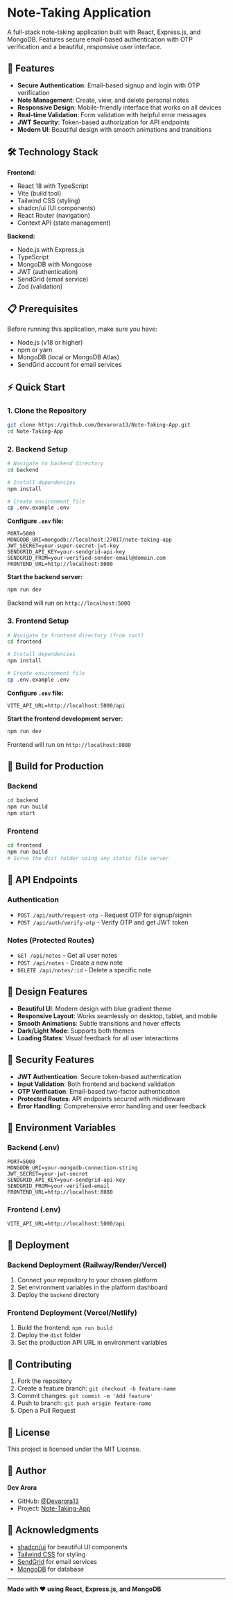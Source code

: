 # Note-Taking Application

A full-stack note-taking application built with React, Express.js, and MongoDB. Features secure email-based authentication with OTP verification and a beautiful, responsive user interface.

## 🚀 Features

- **Secure Authentication**: Email-based signup and login with OTP verification
- **Note Management**: Create, view, and delete personal notes
- **Responsive Design**: Mobile-friendly interface that works on all devices
- **Real-time Validation**: Form validation with helpful error messages
- **JWT Security**: Token-based authorization for API endpoints
- **Modern UI**: Beautiful design with smooth animations and transitions

## 🛠️ Technology Stack

**Frontend:**
- React 18 with TypeScript
- Vite (build tool)
- Tailwind CSS (styling)
- shadcn/ui (UI components)
- React Router (navigation)
- Context API (state management)

**Backend:**
- Node.js with Express.js
- TypeScript
- MongoDB with Mongoose
- JWT (authentication)
- SendGrid (email service)
- Zod (validation)

## 📋 Prerequisites

Before running this application, make sure you have:

- Node.js (v18 or higher)
- npm or yarn
- MongoDB (local or MongoDB Atlas)
- SendGrid account for email services

## ⚡ Quick Start

### 1. Clone the Repository

```bash
git clone https://github.com/Devarora13/Note-Taking-App.git
cd Note-Taking-App
```

### 2. Backend Setup

```bash
# Navigate to backend directory
cd backend

# Install dependencies
npm install

# Create environment file
cp .env.example .env
```

**Configure `.env` file:**
```env
PORT=5000
MONGODB_URI=mongodb://localhost:27017/note-taking-app
JWT_SECRET=your-super-secret-jwt-key
SENDGRID_API_KEY=your-sendgrid-api-key
SENDGRID_FROM=your-verified-sender-email@domain.com
FRONTEND_URL=http://localhost:8080
```

**Start the backend server:**
```bash
npm run dev
```
Backend will run on `http://localhost:5000`

### 3. Frontend Setup

```bash
# Navigate to frontend directory (from root)
cd frontend

# Install dependencies
npm install

# Create environment file
cp .env.example .env
```

**Configure `.env` file:**
```env
VITE_API_URL=http://localhost:5000/api
```

**Start the frontend development server:**
```bash
npm run dev
```
Frontend will run on `http://localhost:8080`

## 🔧 Build for Production

### Backend
```bash
cd backend
npm run build
npm start
```

### Frontend
```bash
cd frontend
npm run build
# Serve the dist folder using any static file server
```

## 📱 API Endpoints

### Authentication
- `POST /api/auth/request-otp` - Request OTP for signup/signin
- `POST /api/auth/verify-otp` - Verify OTP and get JWT token

### Notes (Protected Routes)
- `GET /api/notes` - Get all user notes
- `POST /api/notes` - Create a new note
- `DELETE /api/notes/:id` - Delete a specific note

## 🎨 Design Features

- **Beautiful UI**: Modern design with blue gradient theme
- **Responsive Layout**: Works seamlessly on desktop, tablet, and mobile
- **Smooth Animations**: Subtle transitions and hover effects
- **Dark/Light Mode**: Supports both themes
- **Loading States**: Visual feedback for all user interactions

## 🔐 Security Features

- **JWT Authentication**: Secure token-based authentication
- **Input Validation**: Both frontend and backend validation
- **OTP Verification**: Email-based two-factor authentication
- **Protected Routes**: API endpoints secured with middleware
- **Error Handling**: Comprehensive error handling and user feedback

## 📝 Environment Variables

### Backend (.env)
```env
PORT=5000
MONGODB_URI=your-mongodb-connection-string
JWT_SECRET=your-jwt-secret
SENDGRID_API_KEY=your-sendgrid-api-key
SENDGRID_FROM=your-verified-email
FRONTEND_URL=http://localhost:8080
```

### Frontend (.env)
```env
VITE_API_URL=http://localhost:5000/api
```

## 🚀 Deployment

### Backend Deployment (Railway/Render/Vercel)
1. Connect your repository to your chosen platform
2. Set environment variables in the platform dashboard
3. Deploy the `backend` directory

### Frontend Deployment (Vercel/Netlify)
1. Build the frontend: `npm run build`
2. Deploy the `dist` folder
3. Set the production API URL in environment variables

## 🤝 Contributing

1. Fork the repository
2. Create a feature branch: `git checkout -b feature-name`
3. Commit changes: `git commit -m 'Add feature'`
4. Push to branch: `git push origin feature-name`
5. Open a Pull Request

## 📄 License

This project is licensed under the MIT License.

## 👤 Author

**Dev Arora**
- GitHub: [@Devarora13](https://github.com/Devarora13)
- Project: [Note-Taking-App](https://github.com/Devarora13/Note-Taking-App)

## 🙏 Acknowledgments

- [shadcn/ui](https://ui.shadcn.com/) for beautiful UI components
- [Tailwind CSS](https://tailwindcss.com/) for styling
- [SendGrid](https://sendgrid.com/) for email services
- [MongoDB](https://mongodb.com/) for database

---

**Made with ❤️ using React, Express.js, and MongoDB**